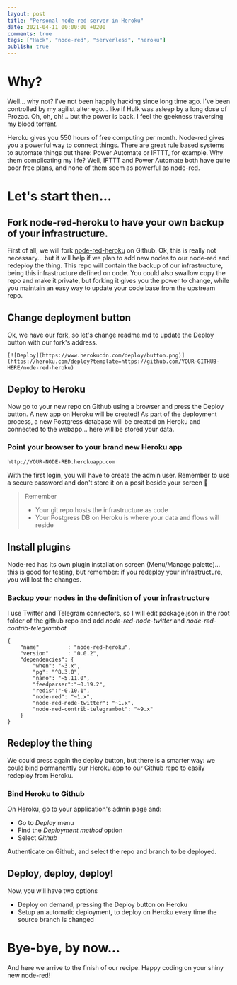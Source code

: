 ```yaml
---
layout: post
title: "Personal node-red server in Heroku"
date: 2021-04-11 00:00:00 +0200
comments: true
tags: ["Hack", "node-red", "serverless", "heroku"]
publish: true
---
```

# Why?

Well... why not? I've not been happily hacking since long time ago.
I've been controlled by my agilist alter ego... like if Hulk was asleep by a long dose of Prozac.
Oh, oh, oh!... but the power is back. I feel the geekness traversing my blood torrent.

Heroku gives you 550 hours of free computing per month. Node-red gives you a powerful way to connect things.
There are great rule based systems to automate things out there: Power Automate or IFTTT, for example.
Why them complicating my life? Well, IFTTT and Power Automate both have quite poor free plans, and none of them seem as powerful as node-red.

# Let's start then...

## Fork node-red-heroku to have your own backup of your infrastructure.

First of all, we will fork [node-red-heroku](https://github.com/joeartsea/node-red-heroku) on Github.
Ok, this is really not necessary... but it will help if we plan to add new nodes to our node-red and redeploy the thing. This repo will contain the backup of our infrastructure, being this infrastructure defined on code.
You could also swallow copy the repo and make it private, but forking it gives you the power to change, while you maintain an easy way to update your code base from the upstream repo.

## Change deployment button

Ok, we have our fork, so let's change readme.md to update the Deploy button with our fork's address.

```
[![Deploy](https://www.herokucdn.com/deploy/button.png)](https://heroku.com/deploy?template=https://github.com/YOUR-GITHUB-HERE/node-red-heroku)
```

## Deploy to Heroku

Now go to your new repo on Github using a browser and press the Deploy button. A new app on Heroku will be created!
As part of the deployment process, a new Postgress database will be created on Heroku and connected to the webapp... here will be stored your data.

### Point your browser to your brand new Heroku app

```
http://YOUR-NODE-RED.herokuapp.com
```

With the first login, you will have to create the admin user. Remember to use a secure password and don't store it on a posit beside your screen 🤭

> Remember
> - Your git repo hosts the infrastructure as code
> - Your Postgress DB on Heroku is where your data and flows will reside

## Install plugins

Node-red has its own plugin installation screen (Menu/Manage palette)... this is good for testing, but remember: if you redeploy your infrastructure, you will lost the changes.

### Backup your nodes in the definition of your infrastructure

I use Twitter and Telegram connectors, so I will edit package.json in the root folder of the github repo and add *node-red-node-twitter* and *node-red-contrib-telegrambot*

```
{
    "name"         : "node-red-heroku",
    "version"      : "0.0.2",
    "dependencies": {
        "when": "~3.x",
        "pg": "^8.3.0",
        "nano": "~5.11.0",
        "feedparser":"~0.19.2",
        "redis":"~0.10.1",
        "node-red": "~1.x",
        "node-red-node-twitter": "~1.x",
        "node-red-contrib-telegrambot": "~9.x"
    }
}
```

## Redeploy the thing

We could press again the deploy button, but there is a smarter way: we could bind permanently our Heroku app to our Github repo to easily redeploy from Heroku.

### Bind Heroku to Github

On Heroku, go to your application's admin page and:

- Go to *Deploy* menu
- Find the *Deployment method* option
- Select *Github*

Authenticate on Github, and select the repo and branch to be deployed.

## Deploy, deploy, deploy!

Now, you will have two options
- Deploy on demand, pressing the Deploy button on Heroku
- Setup an automatic deployment, to deploy on Heroku every time the source branch is changed

# Bye-bye, by now...
And here we arrive to the finish of our recipe. Happy coding on your shiny new node-red!

